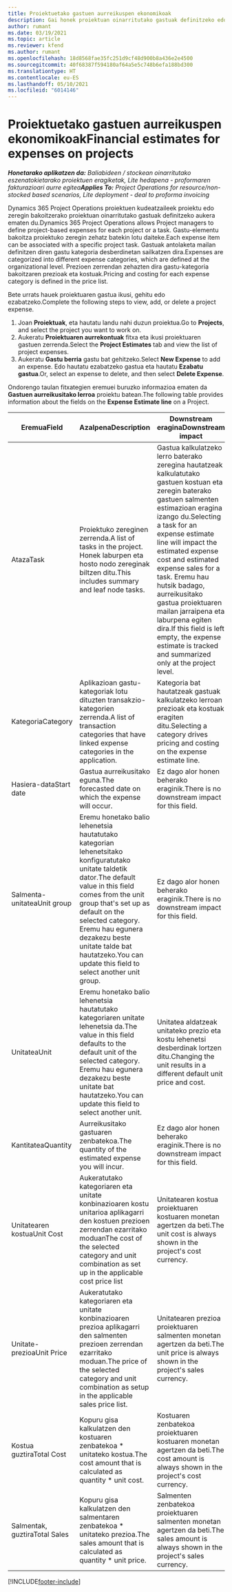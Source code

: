 ```yaml
---
title: Proiektuetako gastuen aurreikuspen ekonomikoak
description: Gai honek proiektuan oinarritutako gastuak definitzeko edo kalkulatzeko informazioa eskaintzen du.
author: rumant
ms.date: 03/19/2021
ms.topic: article
ms.reviewer: kfend
ms.author: rumant
ms.openlocfilehash: 18d8568fae35fc251d9cf48d900b8a436e2e4500
ms.sourcegitcommit: 40f68387f594180af64a5e5c748b6efa188bd300
ms.translationtype: HT
ms.contentlocale: eu-ES
ms.lasthandoff: 05/10/2021
ms.locfileid: "6014146"
---
```

# <a name="financial-estimates-for-expenses-on-projects"></a><span data-ttu-id="562e4-103">Proiektuetako gastuen aurreikuspen ekonomikoak</span><span class="sxs-lookup"><span data-stu-id="562e4-103">Financial estimates for expenses on projects</span></span>
<span data-ttu-id="562e4-104">_**Honetarako aplikatzen da:** Baliabideen / stockean oinarritutako eszenatokietarako proiektuen eragiketak, Lite hedapena - proformaren fakturazioari aurre egitea_</span><span class="sxs-lookup"><span data-stu-id="562e4-104">_**Applies To:** Project Operations for resource/non-stocked based scenarios, Lite deployment - deal to proforma invoicing_</span></span>

<span data-ttu-id="562e4-105">Dynamics 365 Project Operations proiektuen kudeatzaileek proiektu edo zeregin bakoitzerako proiektuan oinarritutako gastuak definitzeko aukera ematen du.</span><span class="sxs-lookup"><span data-stu-id="562e4-105">Dynamics 365 Project Operations allows Project managers to define project-based expenses for each project or a task.</span></span> <span data-ttu-id="562e4-106">Gastu-elementu bakoitza proiektuko zeregin zehatz batekin lotu daiteke.</span><span class="sxs-lookup"><span data-stu-id="562e4-106">Each expense item can be associated with a specific project task.</span></span> <span data-ttu-id="562e4-107">Gastuak antolaketa mailan definitzen diren gastu kategoria desberdinetan sailkatzen dira.</span><span class="sxs-lookup"><span data-stu-id="562e4-107">Expenses are categorized into different expense categories, which are defined at the organizational level.</span></span> <span data-ttu-id="562e4-108">Prezioen zerrendan zehazten dira gastu-kategoria bakoitzaren prezioak eta kostuak.</span><span class="sxs-lookup"><span data-stu-id="562e4-108">Pricing and costing for each expense category is defined in the price list.</span></span> 

<span data-ttu-id="562e4-109">Bete urrats hauek proiektuaren gastua ikusi, gehitu edo ezabatzeko.</span><span class="sxs-lookup"><span data-stu-id="562e4-109">Complete the following steps to view, add, or delete a project expense.</span></span>

1. <span data-ttu-id="562e4-110">Joan **Proiektuak**, eta hautatu landu nahi duzun proiektua.</span><span class="sxs-lookup"><span data-stu-id="562e4-110">Go to **Projects**, and select the project you want to work on.</span></span>
2. <span data-ttu-id="562e4-111">Aukeratu **Proiektuaren aurrekontuak** fitxa eta ikusi proiektuaren gastuen zerrenda.</span><span class="sxs-lookup"><span data-stu-id="562e4-111">Select the **Project Estimates** tab and view the list of project expenses.</span></span>
3. <span data-ttu-id="562e4-112">Aukeratu **Gastu berria** gastu bat gehitzeko.</span><span class="sxs-lookup"><span data-stu-id="562e4-112">Select **New Expense** to add an expense.</span></span> <span data-ttu-id="562e4-113">Edo hautatu ezabatzeko gastua eta hautatu **Ezabatu gastua**.</span><span class="sxs-lookup"><span data-stu-id="562e4-113">Or, select an expense to delete, and then select **Delete Expense**.</span></span>

<span data-ttu-id="562e4-114">Ondorengo taulan fitxategien eremuei buruzko informazioa ematen da **Gastuen aurreikusitako lerroa** proiektu batean.</span><span class="sxs-lookup"><span data-stu-id="562e4-114">The following table provides information about the fields on the **Expense Estimate line** on a Project.</span></span> 

| <span data-ttu-id="562e4-115">**Eremua**</span><span class="sxs-lookup"><span data-stu-id="562e4-115">**Field**</span></span> | <span data-ttu-id="562e4-116">**Azalpena**</span><span class="sxs-lookup"><span data-stu-id="562e4-116">**Description**</span></span> | <span data-ttu-id="562e4-117">**Downstream eragina**</span><span class="sxs-lookup"><span data-stu-id="562e4-117">**Downstream impact**</span></span> |
| --- | --- | --- |
| <span data-ttu-id="562e4-118">Ataza</span><span class="sxs-lookup"><span data-stu-id="562e4-118">Task</span></span> | <span data-ttu-id="562e4-119">Proiektuko zereginen zerrenda.</span><span class="sxs-lookup"><span data-stu-id="562e4-119">A list of tasks in the project.</span></span> <span data-ttu-id="562e4-120">Honek laburpen eta hosto nodo zereginak biltzen ditu.</span><span class="sxs-lookup"><span data-stu-id="562e4-120">This includes summary and leaf node tasks.</span></span> | <span data-ttu-id="562e4-121">Gastua kalkulatzeko lerro baterako zeregina hautatzeak kalkulatutako gastuen kostuan eta zeregin baterako gastuen salmenten estimazioan eragina izango du.</span><span class="sxs-lookup"><span data-stu-id="562e4-121">Selecting a task for an expense estimate line will impact the estimated expense cost and estimated expense sales for a task.</span></span> <span data-ttu-id="562e4-122">Eremu hau hutsik badago, aurreikusitako gastua proiektuaren mailan jarraipena eta laburpena egiten dira.</span><span class="sxs-lookup"><span data-stu-id="562e4-122">If this field is left empty, the expense estimate is tracked and summarized only at the project level.</span></span> |
| <span data-ttu-id="562e4-123">Kategoria</span><span class="sxs-lookup"><span data-stu-id="562e4-123">Category</span></span> | <span data-ttu-id="562e4-124">Aplikazioan gastu-kategoriak lotu dituzten transakzio-kategorien zerrenda.</span><span class="sxs-lookup"><span data-stu-id="562e4-124">A list of transaction categories that have linked expense categories in the application.</span></span> | <span data-ttu-id="562e4-125">Kategoria bat hautatzeak gastuak kalkulatzeko lerroan prezioak eta kostuak eragiten ditu.</span><span class="sxs-lookup"><span data-stu-id="562e4-125">Selecting a category drives pricing and costing on the expense estimate line.</span></span> |
| <span data-ttu-id="562e4-126">Hasiera-data</span><span class="sxs-lookup"><span data-stu-id="562e4-126">Start date</span></span> | <span data-ttu-id="562e4-127">Gastua aurreikusitako eguna.</span><span class="sxs-lookup"><span data-stu-id="562e4-127">The forecasted date on which the expense will occur.</span></span> | <span data-ttu-id="562e4-128">Ez dago alor honen beherako eraginik.</span><span class="sxs-lookup"><span data-stu-id="562e4-128">There is no downstream impact for this field.</span></span> |
| <span data-ttu-id="562e4-129">Salmenta-unitatea</span><span class="sxs-lookup"><span data-stu-id="562e4-129">Unit group</span></span> | <span data-ttu-id="562e4-130">Eremu honetako balio lehenetsia hautatutako kategorian lehenetsitako konfiguratutako unitate taldetik dator.</span><span class="sxs-lookup"><span data-stu-id="562e4-130">The default value in this field comes from the unit group that's set up as default on the selected category.</span></span> <span data-ttu-id="562e4-131">Eremu hau egunera dezakezu beste unitate talde bat hautatzeko.</span><span class="sxs-lookup"><span data-stu-id="562e4-131">You can update this field to select another unit group.</span></span> | <span data-ttu-id="562e4-132">Ez dago alor honen beherako eraginik.</span><span class="sxs-lookup"><span data-stu-id="562e4-132">There is no downstream impact for this field.</span></span> |
| <span data-ttu-id="562e4-133">Unitatea</span><span class="sxs-lookup"><span data-stu-id="562e4-133">Unit</span></span> | <span data-ttu-id="562e4-134">Eremu honetako balio lehenetsia hautatutako kategoriaren unitate lehenetsia da.</span><span class="sxs-lookup"><span data-stu-id="562e4-134">The value in this field defaults to the default unit of the selected category.</span></span> <span data-ttu-id="562e4-135">Eremu hau egunera dezakezu beste unitate bat hautatzeko.</span><span class="sxs-lookup"><span data-stu-id="562e4-135">You can update this field to select another unit.</span></span> | <span data-ttu-id="562e4-136">Unitatea aldatzeak unitateko prezio eta kostu lehenetsi desberdinak lortzen ditu.</span><span class="sxs-lookup"><span data-stu-id="562e4-136">Changing the unit results in a different default unit price and cost.</span></span> |
| <span data-ttu-id="562e4-137">Kantitatea</span><span class="sxs-lookup"><span data-stu-id="562e4-137">Quantity</span></span> | <span data-ttu-id="562e4-138">Aurreikusitako gastuaren zenbatekoa.</span><span class="sxs-lookup"><span data-stu-id="562e4-138">The quantity of the estimated expense you will incur.</span></span> | <span data-ttu-id="562e4-139">Ez dago alor honen beherako eraginik.</span><span class="sxs-lookup"><span data-stu-id="562e4-139">There is no downstream impact for this field.</span></span> |
| <span data-ttu-id="562e4-140">Unitatearen kostua</span><span class="sxs-lookup"><span data-stu-id="562e4-140">Unit Cost</span></span> | <span data-ttu-id="562e4-141">Aukeratutako kategoriaren eta unitate konbinazioaren kostu unitarioa aplikagarri den kostuen prezioen zerrendan ezarritako moduan</span><span class="sxs-lookup"><span data-stu-id="562e4-141">The cost of the selected category and unit combination as set up in the applicable cost price list</span></span> | <span data-ttu-id="562e4-142">Unitatearen kostua proiektuaren kostuaren monetan agertzen da beti.</span><span class="sxs-lookup"><span data-stu-id="562e4-142">The unit cost is always shown in the project's cost currency.</span></span> |
| <span data-ttu-id="562e4-143">Unitate-prezioa</span><span class="sxs-lookup"><span data-stu-id="562e4-143">Unit Price</span></span> | <span data-ttu-id="562e4-144">Aukeratutako kategoriaren eta unitate konbinazioaren prezioa aplikagarri den salmenten prezioen zerrendan ezarritako moduan.</span><span class="sxs-lookup"><span data-stu-id="562e4-144">The price of the selected category and unit combination as setup in the applicable sales price list.</span></span> | <span data-ttu-id="562e4-145">Unitatearen prezioa proiektuaren salmenten monetan agertzen da beti.</span><span class="sxs-lookup"><span data-stu-id="562e4-145">The unit price is always shown in the project's sales currency.</span></span> |
| <span data-ttu-id="562e4-146">Kostua guztira</span><span class="sxs-lookup"><span data-stu-id="562e4-146">Total Cost</span></span> | <span data-ttu-id="562e4-147">Kopuru gisa kalkulatzen den kostuaren zenbatekoa \* unitateko kostua.</span><span class="sxs-lookup"><span data-stu-id="562e4-147">The cost amount that is calculated as quantity \* unit cost.</span></span>| <span data-ttu-id="562e4-148">Kostuaren zenbatekoa proiektuaren kostuaren monetan agertzen da beti.</span><span class="sxs-lookup"><span data-stu-id="562e4-148">The cost amount is always shown in the project's cost currency.</span></span> |
| <span data-ttu-id="562e4-149">Salmentak, guztira</span><span class="sxs-lookup"><span data-stu-id="562e4-149">Total Sales</span></span> | <span data-ttu-id="562e4-150">Kopuru gisa kalkulatzen den salmentaren zenbatekoa \* unitateko prezioa.</span><span class="sxs-lookup"><span data-stu-id="562e4-150">The sales amount that is calculated as quantity \* unit price.</span></span> | <span data-ttu-id="562e4-151">Salmenten zenbatekoa proiektuaren salmenten monetan agertzen da beti.</span><span class="sxs-lookup"><span data-stu-id="562e4-151">The sales amount is always shown in the project's sales currency.</span></span> |


[!INCLUDE[footer-include](../includes/footer-banner.md)]
